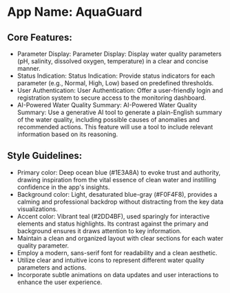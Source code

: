 # **App Name**: AquaGuard

## Core Features:

- Parameter Display: Parameter Display: Display water quality parameters (pH, salinity, dissolved oxygen, temperature) in a clear and concise manner.
- Status Indication: Status Indication: Provide status indicators for each parameter (e.g., Normal, High, Low) based on predefined thresholds.
- User Authentication: User Authentication: Offer a user-friendly login and registration system to secure access to the monitoring dashboard.
- AI-Powered Water Quality Summary: AI-Powered Water Quality Summary: Use a generative AI tool to generate a plain-English summary of the water quality, including possible causes of anomalies and recommended actions. This feature will use a tool to include relevant information based on its reasoning.

## Style Guidelines:

- Primary color: Deep ocean blue (#1E3A8A) to evoke trust and authority, drawing inspiration from the vital essence of clean water and instilling confidence in the app's insights.
- Background color: Light, desaturated blue-gray (#F0F4F8), provides a calming and professional backdrop without distracting from the key data visualizations. 
- Accent color: Vibrant teal (#2DD4BF), used sparingly for interactive elements and status highlights. Its contrast against the primary and background ensures it draws attention to key information.
- Maintain a clean and organized layout with clear sections for each water quality parameter.
- Employ a modern, sans-serif font for readability and a clean aesthetic.
- Utilize clear and intuitive icons to represent different water quality parameters and actions.
- Incorporate subtle animations on data updates and user interactions to enhance the user experience.